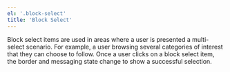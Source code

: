 ```yaml
---
el: '.block-select'
title: 'Block Select'
---
```

Block select items are used in areas where a user is presented a multi-select scenario. For example, a user browsing several categories of interest that they can choose to follow. Once a user clicks on a block select item, the border and messaging state change to show a successful selection.
